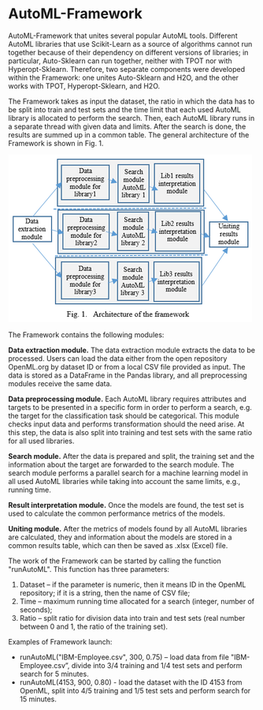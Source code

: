 # AutoML-Framework 

AutoML-Framework that unites several popular AutoML tools. Different AutoML libraries that use Scikit-Learn as a source of algorithms cannot run together because of their dependency on different versions of libraries; in particular, Auto-Sklearn can run together, neither with TPOT nor with Hyperopt-Sklearn. Therefore, two separate components were developed within the Framework: one unites Auto-Sklearn and H2O, and the other works with TPOT, Hyperopt-Sklearn, and H2O.

The Framework takes as input the dataset, the ratio in which the data has to be split into train and test sets and the time limit that each used AutoML library is allocated to perform the search. Then, each AutoML library runs in a separate thread with given data and limits. After the search is done, the results are summed up in a common table. The general architecture of the Framework is shown in Fig. 1.

![AutoML Framework architecture!](framework.png "AutoML Framework architecture")

The Framework contains the following modules:

**Data extraction module.** The data extraction module extracts the data to be processed. Users can load the data either from the open repository OpenML.org by dataset ID or from a local CSV file provided as input. The data is stored as a DataFrame in the Pandas library, and all preprocessing modules receive the same data.

**Data preprocessing module.** Each AutoML library requires attributes and targets to be presented in a specific form in order to perform a search, e.g. the target for the classification task should be categorical. This module checks input data and performs transformation should the need arise. At this step, the data is also split into training and test sets with the same ratio for all used libraries.

**Search module.** After the data is prepared and split, the training set and the information about the target are forwarded to the search module. The search module performs a parallel search for a machine learning model in all used AutoML libraries while taking into account the same limits, e.g., running time.

**Result interpretation module.** Once the models are found, the test set is used to calculate the common performance metrics of the models. 

**Uniting module.** After the metrics of models found by all AutoML libraries are calculated, they and information about the models are stored in a common results table, which can then be saved as .xlsx (Excel) file.

The work of the Framework can be started by calling the function "runAutoML". This function has three parameters:
1. Dataset – if the parameter is numeric, then it means ID in the OpenML repository; if it is a string, then the name of CSV file;
2. Time – maximum running time allocated for a search (integer, number of seconds);
3. Ratio – split ratio for division data into train and test sets (real number between 0 and 1, the ratio of the training set).

Examples of Framework launch:
- runAutoML("IBM-Employee.csv", 300, 0.75) – load data from file "IBM-Employee.csv”, divide into 3/4 training and 1/4 test sets and perform search for 5 minutes.
- runAutoML(4153, 900, 0.80) - load the dataset with the ID 4153 from OpenML, split into 4/5 training and 1/5 test sets and perform search for 15 minutes.

